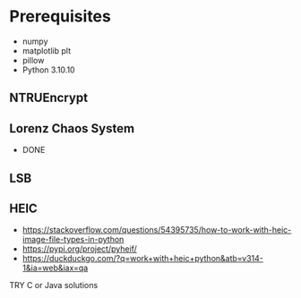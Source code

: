 # Prerequisites
- numpy
- matplotlib plt
- pillow
- Python 3.10.10

## NTRUEncrypt


## Lorenz Chaos System
- DONE

## LSB


## HEIC
- https://stackoverflow.com/questions/54395735/how-to-work-with-heic-image-file-types-in-python
- https://pypi.org/project/pyheif/
- https://duckduckgo.com/?q=work+with+heic+python&atb=v314-1&ia=web&iax=qa




TRY C or Java solutions